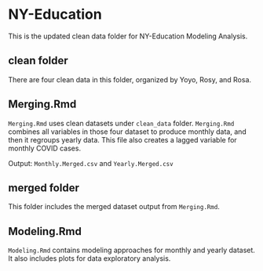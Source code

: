 # NY-Education
This is the updated clean data folder for NY-Education Modeling Analysis.

## clean folder
There are four clean data in this folder, organized by Yoyo, Rosy, and Rosa.

## Merging.Rmd
`Merging.Rmd` uses clean datasets under `clean_data` folder. 
`Merging.Rmd` combines all variables in those four dataset to produce monthly data, and then it regroups yearly data.
This file also creates a lagged variable for monthly COVID cases.

Output: `Monthly.Merged.csv` and `Yearly.Merged.csv`

## merged folder
This folder includes the merged dataset output from `Merging.Rmd`.

## Modeling.Rmd
`Modeling.Rmd` contains modeling approaches for monthly and yearly dataset. It also includes plots for data exploratory analysis.